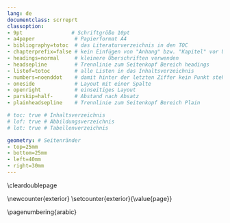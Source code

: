 ```yaml
---
lang: de
documentclass: scrreprt
classoption:
- 9pt                # Schriftgröße 10pt
- a4paper             # Papierformat A4
- bibliography=totoc  # das Literaturverzeichnis in den TOC
- chapterprefix=false # kein Einfügen von "Anhang" bzw. "Kapitel" vor Überschrift
- headings=normal     # kleinere Überschriften verwenden
- headsepline         # Trennlinie zum Seitenkopf Bereich headings
- listof=totoc        # alle Listen in das Inhaltsverzeichnis
- numbers=noenddot    # damit hinter der letzten Ziffer kein Punkt steht (Kapitelnummerierung)
- oneside             # Layout mit einer Spalte
- openright           # einseitiges Layout
- parskip=half-       # Abstand nach Absatz
- plainheadsepline    # Trennlinie zum Seitenkopf Bereich Plain

# toc: true # Inhaltsverzeichnis
# lof: true # Abbildungsverzeichnis
# lot: true # Tabellenverzeichnis

geometry: # Seitenränder
- top=25mm
- bottom=25mm
- left=40mm
- right=30mm
---
```


\cleardoublepage

\newcounter{exterior}
\setcounter{exterior}{\value{page}}

\pagenumbering{arabic}
